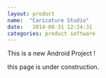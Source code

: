 ```yaml
---
layout: product
name:  "Caricature Studio"
date:   2014-08-31 12:24:31
categories: product software
---
```


This is a new Android Project !

<p class="alert alert-error">this page is under construction.</p>